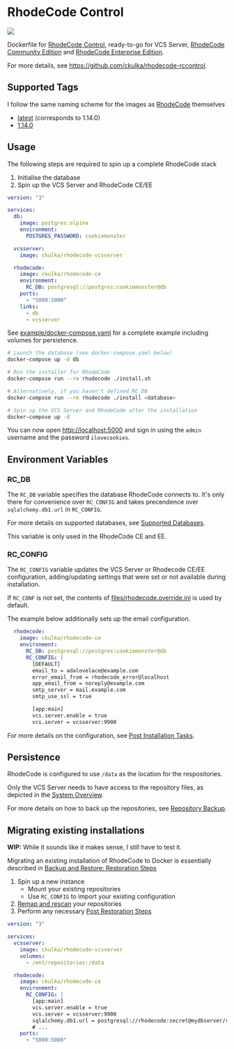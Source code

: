 # RhodeCode Control

[![](https://images.microbadger.com/badges/version/ckulka/rhodecode-rccontrol.svg)](https://github.com/ckulka/rhodecode-rccontrol "Get your own version badge on microbadger.com")

Dockerfile for [RhodeCode Control](https://docs.rhodecode.com/RhodeCode-Control/), ready-to-go for VCS Server, [RhodeCode Community Edition](https://rhodecode.com/open-source) and [RhodeCode Enterprise Edition](https://docs.rhodecode.com/RhodeCode-Enterprise/).

For more details, see <https://github.com/ckulka/rhodecode-rccontrol>.

## Supported Tags

I follow the same naming scheme for the images as [RhodeCode](https://docs.rhodecode.com/RhodeCode-Control/release-notes/release-notes.html) themselves

- [latest](https://github.com/ckulka/rhodecode-rccontrol/tree/master) (corresponds to 1.14.0)
- [1.14.0](https://github.com/ckulka/rhodecode-rccontrol/tree/1.14.0)

## Usage

The following steps are required to spin up a complete RhodeCode stack

1. Initialise the database
1. Spin up the VCS Server and RhodeCode CE/EE

```yaml
version: "3"

services:
  db:
    image: postgres:alpine
    environment:
      POSTGRES_PASSWORD: cookiemonster

  vcsserver:
    image: ckulka/rhodecode-vcsserver

  rhodecode:
    image: ckulka/rhodecode-ce
    environment:
      RC_DB: postgresql://postgres:cookiemonster@db
    ports:
      - "5000:5000"
    links:
      - db
      - vcsserver
```

See [example/docker-compose.yaml](https://github.com/ckulka/rhodecode-rccontrol/blob/master/example/docker-compose.yaml) for a complete example including volumes for persistence.

```bash
# Launch the database (see docker-compose.yaml below)
docker-compose up -d db

# Run the installer for RhodeCode
docker-compose run --rm rhodecode ./install.sh

# Alternatively, if you haven't defined RC_DB
docker-compose run --rm rhodecode ./install <database>

# Spin up the VCS Server and RhodeCode after the installation
docker-compose up -d
```

You can now open <http://localhost:5000> and sign in using the `admin` username and the password `ilovecookies`.

## Environment Variables

### RC_DB

The `RC_DB` variable specifies the database RhodeCode connects to.
It's only there for convenience over `RC_CONFIG` and takes precendence over `sqlalchemy.db1.url` in `RC_CONFIG`.

For more details on supported databases, see [Supported Databases](https://docs.rhodecode.com/RhodeCode-Enterprise/install/install-database.html).

This variable is only used in the RhodeCode CE and EE.

### RC_CONFIG

The `RC_CONFIG` variable updates the VCS Server or Rhodecode CE/EE configuration, adding/updating settings that were set or not available during installation.

If `RC_CONF` is not set, the contents of [files/rhodecode.override.ini](https://github.com/ckulka/rhodecode-rccontrol/blob/master/files/rhodecode.override.ini) is used by default.

The example below additionally sets up the email configuration.

```yaml
  rhodecode:
    image: ckulka/rhodecode-ce
    environment:
      RC_DB: postgresql://postgres:cookiemonster@db
      RC_CONFIG: |
        [DEFAULT]
        email_to = adalovelace@example.com
        error_email_from = rhodecode_error@localhost
        app_email_from = noreply@example.com
        smtp_server = mail.example.com
        smtp_use_ssl = true

        [app:main]
        vcs.server.enable = true
        vcs.server = vcsserver:9900
```

For more details on the configuration, see [Post Installation Tasks](https://docs.rhodecode.com/RhodeCode-Enterprise/install/install-steps.html).

## Persistence

RhodeCode is configured to use `/data` as the location for the respositories.

Only the VCS Server needs to have access to the repository files, as depicted in the [System Overview](https://docs.rhodecode.com/RhodeCode-Enterprise/admin/system-overview.html).

For more details on how to back up the repositories, see [Repository Backup](https://docs.rhodecode.com/RhodeCode-Enterprise/admin/backup-restore.html#repository-backup).

## Migrating existing installations

**WIP:** While it sounds like it makes sense, I still have to test it.

Migrating an existing installation of RhodeCode to Docker is essentially described in [Backup and Restore: Restoration Steps](https://docs.rhodecode.com/RhodeCode-Enterprise/admin/backup-restore.html#restoration-steps)

1. Spin up a new instance
    - Mount your existing repositories
    - Use `RC_CONFIG` to import your existing configuration
1. [Remap and rescan](https://docs.rhodecode.com/RhodeCode-Enterprise/admin/admin-tricks.html#remap-rescan) your repositories
1. Perform any necessary [Post Restoration Steps](https://docs.rhodecode.com/RhodeCode-Enterprise/admin/backup-restore.html#post-restoration-steps)

```yaml
version: "3"

services:
  vcsserver:
    image: ckulka/rhodecode-vcsserver
    volumes:
      - /mnt/repositories:/data

  rhodecode:
    image: ckulka/rhodecode-ce
    environment:
      RC_CONFIG: |
        [app:main]
        vcs.server.enable = true
        vcs.server = vcsserver:9900
        sqlalchemy.db1.url = postgresql://rhodecode:secret@mydbserver/rhodecode
        # ...
    ports:
      - "5000:5000"
```
